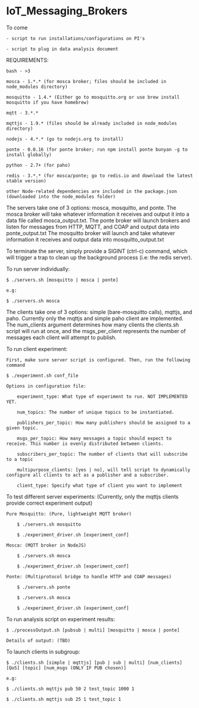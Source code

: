 # IoT_Messaging_Brokers

To come

	- script to run installations/configurations on PI's

	- script to plug in data analysis document

REQUIREMENTS:

	bash - >3

	mosca - 1.*.* (for mosca broker; files should be included in node_modules directory)

	mosquitto - 1.4.* (Either go to mosquitto.org or use brew install mosquitto if you have homebrew)

	mqtt - 3.*.* 

	mqttjs - 1.9.* (files should be already included in node_modules directory)

	nodejs - 4.*.* (go to nodejs.org to install)

	ponte - 0.0.16 (for ponte broker; run npm install ponte bunyan -g to install globally)

	python - 2.7+ (for paho)

	redis - 3.*.* (for mosca/ponte; go to redis.io and download the latest stable version)
		
	other Node-related dependencies are included in the package.json (downloaded into the node_modules folder)

The servers take one of 3 options: mosca, mosquitto, and ponte.
The mosca broker will take whatever information it receives and output it into a data file called mosca_output.txt.
The ponte broker will launch brokers and listen for messages from HTTP, MQTT, and COAP and output data into ponte_output.txt
The mosquitto broker will launch and take whatever information it receives and output data into mosquitto_output.txt

To terminate the server, simply provide a SIGINT (ctrl-c) command, which will trigger a trap to clean up the background 
process (i.e: the redis server).

To run server individually:
	
	$ ./servers.sh [mosquitto | mosca | ponte]

	e.g:

	$ ./servers.sh mosca

	
The clients take one of 3 options: simple (bare-mosquitto calls), mqttjs, and paho. Currently only the mqttjs and simple paho client are implemented. The num_clients argument determines how many clients the clients.sh script will run at once, and the msgs_per_client represents the number of messages each client will attempt to publish. 

To run client experiment:

	First, make sure server script is configured. Then, run the following command

	$ ./experiment.sh conf_file
	
	Options in configuration file:
	
		experiment_type: What type of experiment to run. NOT IMPLEMENTED YET.
		
		num_topics: The number of unique topics to be instantiated.

		publishers_per_topic: How many publishers should be assigned to a given topic.

		msgs_per_topic: How many messages a topic should expect to receive. This number is evenly distributed between clients.

		subscribers_per_topic: The number of clients that will subscribe to a topic

		multipurpose_clients: [yes | no], will tell script to dynamically configure all clients to act as a publisher and a subscriber.

		client_type: Specify what type of client you want to implement

To test different server experiments: (Currently, only the mqttjs clients provide correct experiment output)

	Pure Mosquitto: (Pure, lightweight MQTT broker)

		$ ./servers.sh mosquitto 

		$ ./experiment_driver.sh [experiment_conf]

	Mosca: (MQTT broker in NodeJS)

		$ ./servers.sh mosca

		$ ./experiment_driver.sh [experiment_conf]

	Ponte: (Multiprotocol bridge to handle HTTP and COAP messages)

		$ ./servers.sh ponte

		$ ./servers.sh mosca

		$ ./experiment_driver.sh [experiment_conf]

To run analysis script on experiment results:

	$ ./processOutput.sh [pubsub | multi] [mosquitto | mosca | ponte]

	Details of output: (TBD)


To launch clients in subgroup:

	$ ./clients.sh [simple | mqttjs] [pub | sub | multi] [num_clients] [QoS] [topic] [num_msgs (ONLY IF PUB chosen)]

	e.g: 

	$ ./clients.sh mqttjs pub 50 2 test_topic 1000 1

	$ ./clients.sh mqttjs sub 25 1 test_topic 1
	





